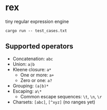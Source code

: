 # rex

tiny regular expression engine

```
cargo run -- test_cases.txt
```

## Supported operators

- Concatenation: `abc`
- Union: `a|b`
- Kleene closure: `a*`
  - One or more: `a+`
  - Zero or one: `a?`
- Grouping: `(a|b)*`
- Escaping: `a\*`
  - Common escape sequences: `\t`, `\n`, `\r`
- Charsets: `[abc]`, `[^xyz]` (no ranges yet)
